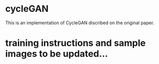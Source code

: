 # cycleGAN

This is an implementation of CycleGAN discribed on the original paper.

# training instructions and sample images to be updated...
